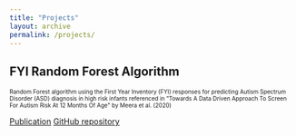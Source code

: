 ```yaml
---
title: "Projects"
layout: archive
permalink: /projects/
---
```

## FYI Random Forest Algorithm
<font size="1"> Random Forest algorithm using the First Year Inventory (FYI) responses for predicting Autism Spectrum Disorder (ASD) diagnosis in high risk infants referenced in "Towards A Data Driven Approach To Screen For Autism Risk At 12 Months Of Age" by Meera et al. (2020) </font>

[Publication](https://github.com/kmdono02/FYI_Random_Forest)
[GitHub repository](https://github.com/kmdono02/FYI_Random_Forest)

